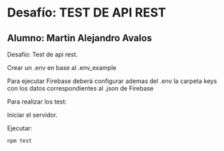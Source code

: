 # Desafío: TEST DE API REST
## Alumno: Martin Alejandro Avalos

Desafío: Test de api rest.

Crear un .env en base al .env_example 

Para ejecutar Firebase deberá configurar ademas del .env la carpeta keys con los datos correspondientes al .json de Firebase

Para realizar los test: 

Iniciar el servidor.

Ejecutar:
```
npm test
```